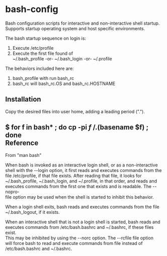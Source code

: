 bash-config
===========

Bash configuration scripts for interactive and non-interactive shell startup.  Supports
startup operating system and host specific environments.

The bash startup sequence on login is:                                                 
  1. Execute /etc/profile                                                             
  2. Execute the first file found of                                                  
       ~/.bash_profile -or- ~/.bash_login -or- ~/.profile                             

The behaviors included here are:
  1. bash_profile with run bash_rc
  2. bash_rc will bash_rc.OS and bash_rc.HOSTNAME

Installation
------------

Copy the desired files into user home, adding a leading period (".").

  $ for f in bash* ; do cp -pi $f ~/.$(basename $f) ; done                                                                                        
Reference
---------
 
From "man bash"                                                                         
                                                                                      
   When bash is invoked as an interactive login shell,  or  as  a  non-interactive     
   shell  with  the  --login option, it first reads and executes commands from the     
   file /etc/profile, if that file exists.  After reading that file, it looks  for     
   ~/.bash_profile,  ~/.bash_login,  and  ~/.profile, in that order, and reads and     
   executes commands from the first one that exists and is readable.  The --nopro‐     
   file option may be used when the shell is started to inhibit this behavior.         
                                                                                       
   When  a  login  shell  exits,  bash  reads  and executes commands from the file     
   ~/.bash_logout, if it exists.                                                       
                                                                                       
   When an interactive shell that is not a login shell is started, bash reads  and     
   executes  commands  from  /etc/bash.bashrc and ~/.bashrc, if these files exist.     
   This may be inhibited by using the --norc option.   The  --rcfile  file  option     
   will   force   bash   to  read  and  execute  commands  from  file  instead  of     
   /etc/bash.bashrc and ~/.bashrc.